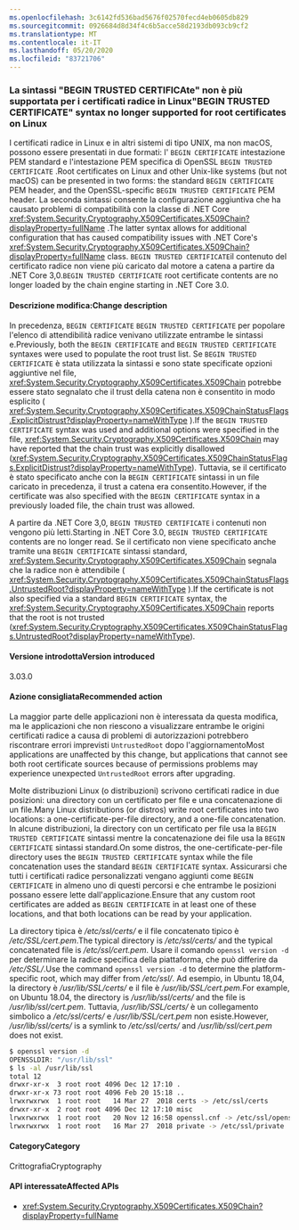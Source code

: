 ```yaml
---
ms.openlocfilehash: 3c6142fd536bad5676f02570fecd4eb0605db829
ms.sourcegitcommit: 0926684d8d34f4c6b5acce58d2193db093cb9cf2
ms.translationtype: MT
ms.contentlocale: it-IT
ms.lasthandoff: 05/20/2020
ms.locfileid: "83721706"
---
```

### <a name="begin-trusted-certificate-syntax-no-longer-supported-for-root-certificates-on-linux"></a><span data-ttu-id="c473a-101">La sintassi "BEGIN TRUSTED CERTIFICAte" non è più supportata per i certificati radice in Linux</span><span class="sxs-lookup"><span data-stu-id="c473a-101">"BEGIN TRUSTED CERTIFICATE" syntax no longer supported for root certificates on Linux</span></span>

<span data-ttu-id="c473a-102">I certificati radice in Linux e in altri sistemi di tipo UNIX, ma non macOS, possono essere presentati in due formati: l' `BEGIN CERTIFICATE` intestazione PEM standard e l'intestazione PEM specifica di OpenSSL `BEGIN TRUSTED CERTIFICATE` .</span><span class="sxs-lookup"><span data-stu-id="c473a-102">Root certificates on Linux and other Unix-like systems (but not macOS) can be presented in two forms: the standard `BEGIN CERTIFICATE` PEM header, and the OpenSSL-specific `BEGIN TRUSTED CERTIFICATE` PEM header.</span></span> <span data-ttu-id="c473a-103">La seconda sintassi consente la configurazione aggiuntiva che ha causato problemi di compatibilità con la classe di .NET Core <xref:System.Security.Cryptography.X509Certificates.X509Chain?displayProperty=fullName> .</span><span class="sxs-lookup"><span data-stu-id="c473a-103">The latter syntax allows for additional configuration that has caused compatibility issues with .NET Core's <xref:System.Security.Cryptography.X509Certificates.X509Chain?displayProperty=fullName> class.</span></span> <span data-ttu-id="c473a-104">`BEGIN TRUSTED CERTIFICATE`il contenuto del certificato radice non viene più caricato dal motore a catena a partire da .NET Core 3,0.</span><span class="sxs-lookup"><span data-stu-id="c473a-104">`BEGIN TRUSTED CERTIFICATE` root certificate contents are no longer loaded by the chain engine starting in .NET Core 3.0.</span></span>

#### <a name="change-description"></a><span data-ttu-id="c473a-105">Descrizione modifica:</span><span class="sxs-lookup"><span data-stu-id="c473a-105">Change description</span></span>

<span data-ttu-id="c473a-106">In precedenza, `BEGIN CERTIFICATE` `BEGIN TRUSTED CERTIFICATE` per popolare l'elenco di attendibilità radice venivano utilizzate entrambe le sintassi e.</span><span class="sxs-lookup"><span data-stu-id="c473a-106">Previously, both the `BEGIN CERTIFICATE` and `BEGIN TRUSTED CERTIFICATE` syntaxes were used to populate the root trust list.</span></span> <span data-ttu-id="c473a-107">Se `BEGIN TRUSTED CERTIFICATE` è stata utilizzata la sintassi e sono state specificate opzioni aggiuntive nel file, <xref:System.Security.Cryptography.X509Certificates.X509Chain> potrebbe essere stato segnalato che il trust della catena non è consentito in modo esplicito ( <xref:System.Security.Cryptography.X509Certificates.X509ChainStatusFlags.ExplicitDistrust?displayProperty=nameWithType> ).</span><span class="sxs-lookup"><span data-stu-id="c473a-107">If the `BEGIN TRUSTED CERTIFICATE` syntax was used and additional options were specified in the file, <xref:System.Security.Cryptography.X509Certificates.X509Chain> may have reported that the chain trust was explicitly disallowed (<xref:System.Security.Cryptography.X509Certificates.X509ChainStatusFlags.ExplicitDistrust?displayProperty=nameWithType>).</span></span> <span data-ttu-id="c473a-108">Tuttavia, se il certificato è stato specificato anche con la `BEGIN CERTIFICATE` sintassi in un file caricato in precedenza, il trust a catena era consentito.</span><span class="sxs-lookup"><span data-stu-id="c473a-108">However, if the certificate was also specified with the `BEGIN CERTIFICATE` syntax in a previously loaded file, the chain trust was allowed.</span></span>

<span data-ttu-id="c473a-109">A partire da .NET Core 3,0, `BEGIN TRUSTED CERTIFICATE` i contenuti non vengono più letti.</span><span class="sxs-lookup"><span data-stu-id="c473a-109">Starting in .NET Core 3.0, `BEGIN TRUSTED CERTIFICATE` contents are no longer read.</span></span> <span data-ttu-id="c473a-110">Se il certificato non viene specificato anche tramite una `BEGIN CERTIFICATE` sintassi standard, <xref:System.Security.Cryptography.X509Certificates.X509Chain> segnala che la radice non è attendibile ( <xref:System.Security.Cryptography.X509Certificates.X509ChainStatusFlags.UntrustedRoot?displayProperty=nameWithType> ).</span><span class="sxs-lookup"><span data-stu-id="c473a-110">If the certificate is not also specified via a standard `BEGIN CERTIFICATE` syntax, the <xref:System.Security.Cryptography.X509Certificates.X509Chain> reports that the root is not trusted (<xref:System.Security.Cryptography.X509Certificates.X509ChainStatusFlags.UntrustedRoot?displayProperty=nameWithType>).</span></span>

#### <a name="version-introduced"></a><span data-ttu-id="c473a-111">Versione introdotta</span><span class="sxs-lookup"><span data-stu-id="c473a-111">Version introduced</span></span>

<span data-ttu-id="c473a-112">3.0</span><span class="sxs-lookup"><span data-stu-id="c473a-112">3.0</span></span>

#### <a name="recommended-action"></a><span data-ttu-id="c473a-113">Azione consigliata</span><span class="sxs-lookup"><span data-stu-id="c473a-113">Recommended action</span></span>

<span data-ttu-id="c473a-114">La maggior parte delle applicazioni non è interessata da questa modifica, ma le applicazioni che non riescono a visualizzare entrambe le origini certificati radice a causa di problemi di autorizzazioni potrebbero riscontrare errori imprevisti `UntrustedRoot` dopo l'aggiornamento</span><span class="sxs-lookup"><span data-stu-id="c473a-114">Most applications are unaffected by this change, but applications that cannot see both root certificate sources because of permissions problems may experience unexpected `UntrustedRoot` errors after upgrading.</span></span>

<span data-ttu-id="c473a-115">Molte distribuzioni Linux (o distribuzioni) scrivono certificati radice in due posizioni: una directory con un certificato per file e una concatenazione di un file.</span><span class="sxs-lookup"><span data-stu-id="c473a-115">Many Linux distributions (or distros) write root certificates into two locations: a one-certificate-per-file directory, and a one-file concatenation.</span></span> <span data-ttu-id="c473a-116">In alcune distribuzioni, la directory con un certificato per file usa la `BEGIN TRUSTED CERTIFICATE` sintassi mentre la concatenazione dei file usa la `BEGIN CERTIFICATE` sintassi standard.</span><span class="sxs-lookup"><span data-stu-id="c473a-116">On some distros, the one-certificate-per-file directory uses the `BEGIN TRUSTED CERTIFICATE` syntax while the file concatenation uses the standard `BEGIN CERTIFICATE` syntax.</span></span> <span data-ttu-id="c473a-117">Assicurarsi che tutti i certificati radice personalizzati vengano aggiunti come `BEGIN CERTIFICATE` in almeno uno di questi percorsi e che entrambe le posizioni possano essere lette dall'applicazione.</span><span class="sxs-lookup"><span data-stu-id="c473a-117">Ensure that any custom root certificates are added as `BEGIN CERTIFICATE` in at least one of these locations, and that both locations can be read by your application.</span></span>

<span data-ttu-id="c473a-118">La directory tipica è */etc/ssl/certs/* e il file concatenato tipico è */etc/SSL/cert.pem*.</span><span class="sxs-lookup"><span data-stu-id="c473a-118">The typical directory is */etc/ssl/certs/* and the typical concatenated file is */etc/ssl/cert.pem*.</span></span> <span data-ttu-id="c473a-119">Usare il comando `openssl version -d` per determinare la radice specifica della piattaforma, che può differire da */etc/SSL/*.</span><span class="sxs-lookup"><span data-stu-id="c473a-119">Use the command `openssl version -d` to determine the platform-specific root, which may differ from */etc/ssl/*.</span></span> <span data-ttu-id="c473a-120">Ad esempio, in Ubuntu 18,04, la directory è */usr/lib/SSL/certs/* e il file è */usr/lib/SSL/cert.pem*.</span><span class="sxs-lookup"><span data-stu-id="c473a-120">For example, on Ubuntu 18.04, the directory is */usr/lib/ssl/certs/* and the file is */usr/lib/ssl/cert.pem*.</span></span> <span data-ttu-id="c473a-121">Tuttavia, */usr/lib/SSL/certs/* è un collegamento simbolico a */etc/ssl/certs/* e */usr/lib/SSL/cert.pem* non esiste.</span><span class="sxs-lookup"><span data-stu-id="c473a-121">However, */usr/lib/ssl/certs/* is a symlink to */etc/ssl/certs/* and */usr/lib/ssl/cert.pem* does not exist.</span></span>

```bash
$ openssl version -d
OPENSSLDIR: "/usr/lib/ssl"
$ ls -al /usr/lib/ssl
total 12
drwxr-xr-x  3 root root 4096 Dec 12 17:10 .
drwxr-xr-x 73 root root 4096 Feb 20 15:18 ..
lrwxrwxrwx  1 root root   14 Mar 27  2018 certs -> /etc/ssl/certs
drwxr-xr-x  2 root root 4096 Dec 12 17:10 misc
lrwxrwxrwx  1 root root   20 Nov 12 16:58 openssl.cnf -> /etc/ssl/openssl.cnf
lrwxrwxrwx  1 root root   16 Mar 27  2018 private -> /etc/ssl/private
```

#### <a name="category"></a><span data-ttu-id="c473a-122">Category</span><span class="sxs-lookup"><span data-stu-id="c473a-122">Category</span></span>

<span data-ttu-id="c473a-123">Crittografia</span><span class="sxs-lookup"><span data-stu-id="c473a-123">Cryptography</span></span>

#### <a name="affected-apis"></a><span data-ttu-id="c473a-124">API interessate</span><span class="sxs-lookup"><span data-stu-id="c473a-124">Affected APIs</span></span>

- <xref:System.Security.Cryptography.X509Certificates.X509Chain?displayProperty=fullName>

<!--

#### Affected APIs

- `T:System.Security.Cryptography.X509Certificates.X509Chain`

-->
